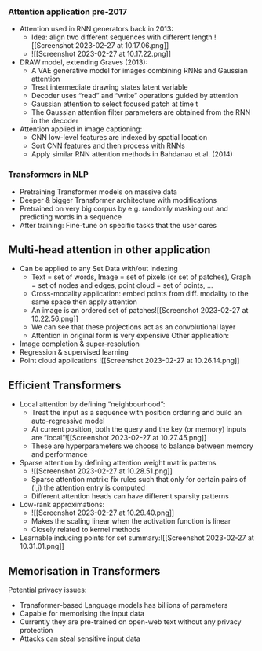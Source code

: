 ### Attention application pre-2017

- Attention used in RNN generators back in 2013:
	- Idea: align two different sequences with different length ![[Screenshot 2023-02-27 at 10.17.06.png]]
	- ![[Screenshot 2023-02-27 at 10.17.22.png]]
- DRAW model, extending Graves (2013):
	- A VAE generative model for images combining RNNs and Gaussian attention
	- Treat intermediate drawing states latent variable
	- Decoder uses “read” and “write” operations guided by attention 
	- Gaussian attention to select focused patch at time t 
	- The Gaussian attention filter parameters are obtained from the RNN in the decoder
- Attention applied in image captioning:
	- CNN low-level features are indexed by spatial location
	- Sort CNN features and then process with RNNs 
	- Apply similar RNN attention methods in Bahdanau et al. (2014)

### Transformers in NLP 
- Pretraining Transformer models on massive data
- Deeper & bigger Transformer architecture with modifications 
- Pretrained on very big corpus by e.g. randomly masking out and predicting words in a sequence 
- After training: Fine-tune on specific tasks that the user cares

## Multi-head attention in other application
- Can be applied to any Set Data with/out indexing
	- Text = set of words, Image = set of pixels (or set of patches), Graph = set of nodes and edges, point cloud = set of points, … 
	- Cross-modality application: embed points from diff. modality to the same space then apply attention
	- An image is an ordered set of patches![[Screenshot 2023-02-27 at 10.22.56.png]]
	- We can see that these projections act as an convolutional layer 
	- Attention in original form is very expensive
Other application:
- Image completion & super-resolution 
- Regression & supervised learning 
- Point cloud applications
![[Screenshot 2023-02-27 at 10.26.14.png]]
## Efficient Transformers

- Local attention by defining “neighbourhood”: 
	- Treat the input as a sequence with position ordering and build an auto-regressive model 
	- At current position, both the query and the key (or memory) inputs are “local”![[Screenshot 2023-02-27 at 10.27.45.png]]
	- These are hyperparameters we choose to balance between memory and performance
- Sparse attention by defining attention weight matrix patterns
	- ![[Screenshot 2023-02-27 at 10.28.51.png]]
	- Sparse attention matrix: fix rules such that only for certain pairs of (i,j) the attention entry is computed 
	- Different attention heads can have different sparsity patterns
- Low-rank approximations:
	- ![[Screenshot 2023-02-27 at 10.29.40.png]]
	- Makes the scaling linear when the activation function is linear
	- Closely related to kernel methods
- Learnable inducing points for set summary:![[Screenshot 2023-02-27 at 10.31.01.png]]

## Memorisation in Transformers

Potential privacy issues: 
- Transformer-based Language models has billions of parameters 
- Capable for memorising the input data 
- Currently they are pre-trained on open-web text without any privacy protection 
- Attacks can steal sensitive input data